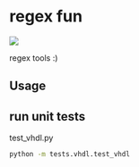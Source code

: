 # regex fun

[![](https://github.com/m-tosch/regex_fun/workflows/build/badge.svg)](https://github.com/m-tosch/regex_fun/actions?query=workflow%3Abuild)

regex tools :)

## Usage

## run unit tests

test_vhdl.py

```cmd
python -m tests.vhdl.test_vhdl
```
